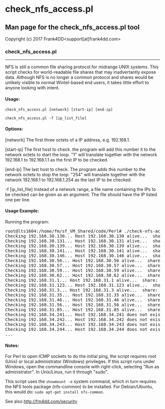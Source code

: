 # check_nfs_access.pl

## Man page for the check_nfs_access.pl tool

Copyright (c) 2017 Frank4DD<support[at]frank4dd.com>

### check_nfs_access.pl

* * *

NFS is still a common file sharing protocol for midrange UNIX systems. This script checks for world-readable file shares that may inadvertantly expose data. Although NFS is no longer a common protocol and shares would be unlikely visible to normal Wintel-based end users, it takes little effort to anyone looking with intent.

#### Usage:

`check_nfs_access.pl [network] [start-ip] [end-ip]`

`check_nfs_access.pl -f [ip_list_file]`

#### Options:

[network]
      The first three octets of a IP address, e.g. 192.168.1.

[start-ip]
      The first host to check. the program will add this number it to the network octets to start the loop. "1" will translate together with the network 192.168.1 to 192.168.1.1 as the first IP to be checked.

[end-ip]
      The last host to check. The program adds this number to the network octets to stop the loop. "254" will  translate together with the network 192.168.1 to 192.168.1.254 as the last IP to be checked.

-f [ip_list_file]
      Instead of a network range, a file name containing the IPs to be checked can be given as an argument. The file should have the IP listed one per line.

#### Usage Example:

Running the program:

<pre>root@lts1604:/home/fm/sf_VM_Shared/code/Perl# ./check-nfs-access.pl -f testiplist 
Checking 192.168.30.130... Host 192.168.30.130 alive...  share: /export/images (everyone) share: /export/spot (everyone)
Checking 192.168.30.131... Host 192.168.30.131 alive...  share: /export/images (everyone) share: /export/spot (everyone)
Checking 192.168.30.139... Host 192.168.30.139 alive...  share: /export/images (everyone) share: /export/spot (everyone)
Checking 192.168.30.141... Host 192.168.30.141 alive...  share: /export/images (everyone) share: /export/spot (everyone)
Checking 192.168.30.146... Host 192.168.30.146 alive...  share: /export/images (everyone) share: /export/spot (everyone)
Checking 192.168.30.56... Host 192.168.30.56 alive...  share: /export/images (everyone) share: /export/spot (everyone)
Checking 192.168.30.57... Host 192.168.30.57 alive...  share: /export/images (everyone) share: /export/spot (everyone)
Checking 192.168.30.59... Host 192.168.30.59 alive...  share: /export/images (everyone) share: /export/spot (everyone)
Checking 192.168.30.62... Host 192.168.30.62 alive...  share: /export/images (everyone) share: /export/spot (everyone)
Checking 192.168.31.1... Host 192.168.31.1 alive...  share: /export/images (everyone) share: /export/spot (everyone)
Checking 192.168.31.123... Host 192.168.31.123 alive...  share: /export/images (everyone) share: /export/spot (everyone)
Checking 192.168.31.3... Host 192.168.31.3 alive...  share: /export/images (everyone) share: /export/spot (everyone)
Checking 192.168.31.35... Host 192.168.31.35 alive...  share: /export/images (everyone) share: /export/spot (everyone)
Checking 192.168.31.46... Host 192.168.31.46 alive...  share: /export/images (everyone) share: /export/spot (everyone)
Checking 192.168.31.56... Host 192.168.31.56 alive...  share: /export/images (everyone) share: /export/spot (everyone)
Checking 192.168.31.85... Host 192.168.31.85 alive...  share: /export/images (everyone) share: /export/spot (everyone)
Checking 192.168.34.241... Host 192.168.34.241 does not exist.
Checking 192.168.34.242... Host 192.168.34.242 does not exist.
Checking 192.168.34.243... Host 192.168.34.243 does not exist.
Checking 192.168.34.244... Host 192.168.34.244 does not exist.
...</pre>

#### Notes:

For Perl to open ICMP sockets to do the initial ping, the script requires root (Unix) or local administrator (Windows) privileges. If this script runs under Windows, open the commandline console with right-click, selecting "Run as administrator". In Unix/Linux, run it through "sudo".

This script uses the `showmount -e` system command, which in turn requires the NFS tools package (nfs-common) to be installed. For Debian/Ubuntu, this would do: `sudo apt-get install nfs-common`.

See also http://fm4dd.com/security
